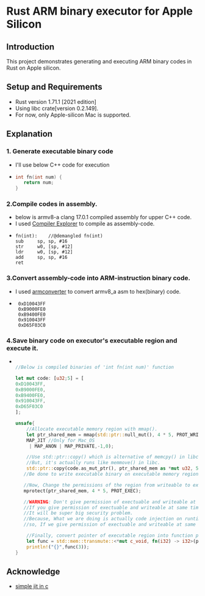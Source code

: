 # Rust ARM binary executor for Apple Silicon

 ## Introduction
 
  This project demonstrates generating and executing ARM binary codes in Rust on Apple silicon.

 ## Setup and Requirements
 
 - Rust version 1.71.1 [2021 edition]
 - Using libc crate[version 0.2.149].
 - For now, only Apple-silicon Mac is supported.

 ## Explanation
  ### 1. Generate executable binary code
  - I'll use below C++ code for execution
  - ```C++
    int fn(int num) {
       return num;
    }
    ```

  ### 2.Compile codes in assembly.
  - below is armv8-a clang 17.0.1 compiled assembly for upper C++ code. 
  - I used [Compiler Explorer](https://godbolt.org/) to compile as assembly-code.
  - ```ASM
    fn(int):    //@demangled fn(int)
    sub     sp, sp, #16
    str     w0, [sp, #12]
    ldr     w0, [sp, #12]
    add     sp, sp, #16
    ret
    ```
 ### 3.Convert assembly-code into ARM-instruction binary code.
  - I used [armconverter](https://armconverter.com/) to convert armv8_a asm to hex(binary) code.
  - ```
     0xD10043FF
     0xB9000FE0
     0xB9400FE0
     0x910043FF
     0xD65F03C0
    ```
 ### 4.Save binary code on executor's executable region and execute it.

  - ```Rust

    //Below is compiled binaries of 'int fn(int num)' function
    
    let mut code: [u32;5] = [
    0xD10043FF,
    0xB9000FE0,
    0xB9400FE0,
    0x910043FF,
    0xD65F03C0
    ];
    
    unsafe{
        //Allocate executable memory region with mmap().
        let ptr_shared_mem = mmap(std::ptr::null_mut(), 4 * 5, PROT_WRITE,
        MAP_JIT //Only for Mac_OS
         | MAP_ANON | MAP_PRIVATE,-1,0);

        //Use std::ptr::copy() which is alternative of memcpy() in libc,
        //But, it's actually runs like memmove() in libc.
        std::ptr::copy(code.as_mut_ptr(), ptr_shared_mem as *mut u32, 5);
       //Be done to write executable binary on executable memory region.

       //Now, Change the permissions of the region from writeable to executable.
       mprotect(ptr_shared_mem, 4 * 5, PROT_EXEC);

       //WARNING: Don't give permission of exectuable and writeable at same time as calling mmap().
       //If you give permission of exectuable and writeable at same time,
       //It will be super big security problem.
       //Because, What we are doing is actually code injection on runtime,
       //so, If we give permission of exectuable and writeable at same time, It is vulnerable to shellcode injection attack.

        //Finally, convert pointer of executable region into function pointer and call it!
        let func = std::mem::transmute::<*mut c_void, fn(i32) -> i32>(ptr_shared_mem);
        println!("{}",func(3));
    }
    ```
## Acknowledge

 - [simple jit in c](https://blog.reverberate.org/2012/12/hello-jit-world-joy-of-simple-jits.html)

  
